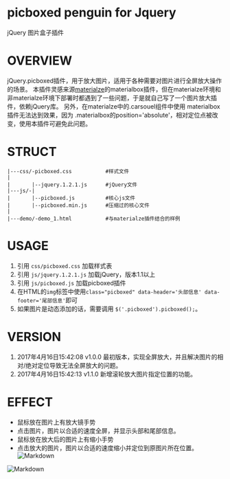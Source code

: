 # picboxed penguin for Jquery
jQuery 图片盒子插件
# OVERVIEW
jQuery.picboxed插件，用于放大图片，适用于各种需要对图片进行全屏放大操作的场景。
本插件灵感来源[materialze](http://materializecss.com)的materialbox插件，但在materialze环境和非materialze环境下部署时都遇到了一些问题，于是就自己写了一个图片放大插件，依赖jQuery库。
另外，在materialze中的.carsouel组件中使用 materialbox插件无法达到效果，因为 .materialbox的position='absolute'，相对定位点被改变，使用本插件可避免此问题。
# STRUCT

	|---css/-picboxed.css			#样式文件
	|
	|		|--jquery.1.2.1.js		#jQuery文件
	|---js/-|
	|		|--picboxed.js			#核心js文件
	|		|--picboxed.min.js		#压缩过的核心文件
	|
	|---demo/-demo_1.html			#与materialze插件结合的样例
	
# USAGE
1. 引用 `css/picboxed.css` 加载样式表
1. 引用 `js/jquery.1.2.1.js` 加载jQuery，版本1.1以上
1. 引用 `js/picboxed.js` 加载picboxed插件
1. 在HTML的`img`标签中使用`class="picboxed" data-header='头部信息' data-footer='尾部信息'`即可
1. 如果图片是动态添加的话，需要调用 `$('.picboxed').picboxed();`。  

# VERSION
1. 2017年4月16日15:42:08	v1.0.0		最初版本，实现全屏放大，并且解决图片的相对/绝对定位导致无法全屏放大的问题。
1. 2017年4月16日15:42:13	v1.1.0		新增滚轮放大图片指定位置的功能。

# EFFECT
- 鼠标放在图片上有放大镜手势
- 点击图片，图片以合适的速度全屏，并显示头部和尾部信息。
- 鼠标放在放大后的图片上有缩小手势
- 点击放大的图片，图片以合适的速度缩小并定位到原图片所在位置。
![Markdown](http://i1.piimg.com/1949/c2e3d88921b1105e.jpg)  

![Markdown](http://i1.piimg.com/1949/6ea36cd0e9448aff.jpg)
